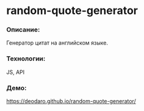 # random-quote-generator

### Описание:
Генератор цитат на английском языке.

### Технологии:
JS, API

### Демо:
https://deodaro.github.io/random-quote-generator/
